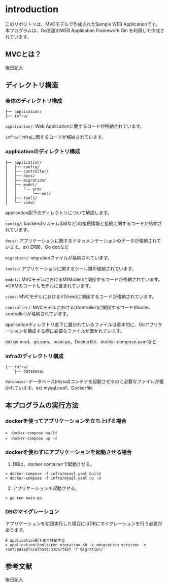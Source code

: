 # introduction

このリポジトリは、MVCモデルで作成されたSample WEB Applicationです。 本プログラムは、Go言語のWEB Application Framework Gin を利用して作成されています。

## MVCとは？

後日記入

## ディレクトリ構造

### 全体のディレクトリ構成

```terminal:全体のディレクトリ構成
├── application/
├── infra/
```

`application/`: Web Applicationに関するコードが格納されています。

`infra/`: infraに関するコードが格納されています。

### applicationのディレクトリ構成

```terminal:ディレクトリ構造
├── application/
│   ├── config/
│   ├── controller/
│   ├── docs/
│   ├── migration/
│   ├── model/
│   │   └── orm/
│   │       └── ent/
│   ├── tools/
│   └── view/
```

application配下のディレクトリについて解説します。

`config/`: backendシステム(DBなど)の接続情報と接続に関するコードが格納されています。

`docs/`: アプリケーションに関するドキュメンテーションのデータが格納されています。ex) ER図、Go docなど

`migration/`: migrationファイルが格納されています。

`tools/`: アプリケーションに関するツール類が格納されています。

`model/`: MVCモデルにおけるM(Model)に関係するコードが格納されています。※ORMのコードもモデルに含まれています。

`view/`: MVCモデルにおけるV(View)に関係するコードが格納されています。

`controller/`: MVCモデルにおける(Controller)に関係するコード(Router、controller)が格納されています。

applicationディレクトリ直下に置かれているファイルは基本的に、Goアプリケーションを構成する際に必要なファイルが置かれています。

ex) go.mod、go.sum、main.go、Dockerfile、docker-compose.yamlなど

### infraのディレクトリ構成

```terminal:ディレクトリ構造
├── infra/
    ├── database/
```

`database/`: データベース(mysql)コンテナを起動させるのに必要なファイルが置かれています。ex) mysql.conf、Dockerfile

## 本プログラムの実行方法

### dockerを使ってアプリケーションを立ち上げる場合

```terminal:terminal
>　docker-compose build
>　docker-compose up -d
```

### dockerを使わずにアプリケーションを起動させる場合

1. DBは、docker containerで起動させる。

```terminal:terminal
> docker-compose -f infra/mysql.yaml build
> docker-compose -f infra/mysql.yaml up -d
```

2. アプリケーションを起動させる。

```terminal:アプリケーションの起動方法
> go run main.go
```

### DBのマイグレーション

アプリケーションを初回実行した場合にはDBにマイグレーションを行う必要があります。

```terminal:
# application配下まで移動する
> application/tools/run_migration.sh -v <migration version> -e root:pass@localhost:3306/test -f migration/
```

## 参考文献

後日記入
